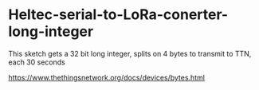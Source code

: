# Heltec-serial-to-LoRa-conerter-long-integer
This sketch gets a 32 bit long integer, splits on 4 bytes to transmit to TTN, each 30 seconds 

https://www.thethingsnetwork.org/docs/devices/bytes.html
